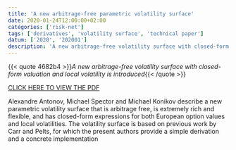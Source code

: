 ```yaml
---
title: 'A new arbitrage-free parametric volatility surface'
date: 2020-01-24T12:00:00+02:00
categories: ['risk-net']
tags: ['derivatives', 'volatility surface', 'technical paper']
datum: ['2020', '202001']
description: 'A new arbitrage-free volatility surface with closed-form valuation and local volatility is introduced'
---
```


{{< quote 4682b4 >}}_A new arbitrage-free volatility surface with closed-form valuation and local volatility is introduced_{{< /quote >}}

[CLICK HERE TO VIEW THE PDF](https://d.docs.live.net/media/download/1047246)

Alexandre Antonov, Michael Spector and Michael Konikov describe a new parametric volatility surface that is arbitrage free, is extremely rich and flexible, and has closed-form expressions for both European option values and local volatilities. The volatility surface is based on previous work by Carr and Pelts, for which the present authors provide a simple derivation and a concrete implementation

